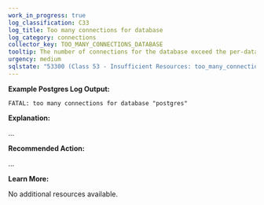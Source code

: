 ```yaml
---
work_in_progress: true
log_classification: C33
log_title: Too many connections for database
log_category: connections
collector_key: TOO_MANY_CONNECTIONS_DATABASE
tooltip: The number of connections for the database exceed the per-database limit
urgency: medium
sqlstate: "53300 (Class 53 - Insufficient Resources: too_many_connections)"
---
```


**Example Postgres Log Output:**

```
FATAL: too many connections for database "postgres"
```

**Explanation:**

...

**Recommended Action:**

...

**Learn More:**

No additional resources available.
